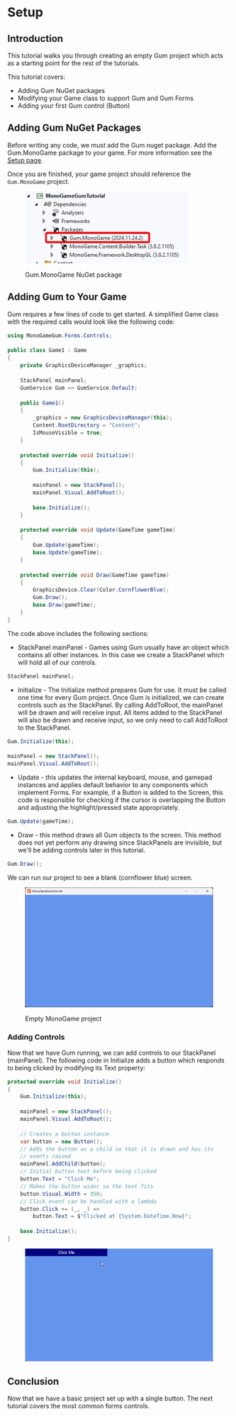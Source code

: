 # Setup

## Introduction

This tutorial walks you through creating an empty Gum project which acts as a starting point for the rest of the tutorials.&#x20;

This tutorial covers:

* Adding Gum NuGet packages
* Modifying your Game class to support Gum and Gum Forms
* Adding your first Gum control (Button)

## Adding Gum NuGet Packages

Before writing any code, we must add the Gum nuget package. Add the Gum.MonoGame package to your game. For more information see the [Setup page](https://docs.flatredball.com/gum/code/monogame/setup).

Once you are finished, your game project should reference the `Gum.MonoGame` project.

<figure><img src="../../../../.gitbook/assets/NuGetGum.png" alt=""><figcaption><p>Gum.MonoGame NuGet package</p></figcaption></figure>

## Adding Gum to Your Game

Gum requires a few lines of code to get started. A simplified Game class with the required calls would look like the following code:

```csharp
using MonoGameGum.Forms.Controls;

public class Game1 : Game
{
    private GraphicsDeviceManager _graphics;
    
    StackPanel mainPanel;
    GumService Gum => GumService.Default;
    
    public Game1()
    {
        _graphics = new GraphicsDeviceManager(this);
        Content.RootDirectory = "Content";
        IsMouseVisible = true;
    }

    protected override void Initialize()
    {
        Gum.Initialize(this);
            
        mainPanel = new StackPanel();
        mainPanel.Visual.AddToRoot();
        
        base.Initialize();
    }

    protected override void Update(GameTime gameTime)
    {
        Gum.Update(gameTime);
        base.Update(gameTime);
    }

    protected override void Draw(GameTime gameTime)
    {
        GraphicsDevice.Clear(Color.CornflowerBlue);
        Gum.Draw();
        base.Draw(gameTime);
    }
}
```

The code above includes the following sections:

* StackPanel mainPanel - Games using Gum usually have an object which contains all other instances. In this case we create a StackPanel which will hold all of our controls.&#x20;

```csharp
StackPanel mainPanel;
```

* Initialize - The Initialize method prepares Gum for use. It must be called one time for every Gum project. Once Gum is initialized, we can create controls such as the StackPanel.  By calling AddToRoot, the mainPanel will be drawn and will receive input. All items added to the StackPanel will also be drawn and receive input, so we only need to call AddToRoot to the StackPanel.

```csharp
Gum.Initialize(this);
            
mainPanel = new StackPanel();
mainPanel.Visual.AddToRoot();
```

* Update - this updates the internal keyboard, mouse, and gamepad instances and applies default behavior to any components which implement Forms. For example, if a Button is added to the Screen, this code is responsible for checking if the cursor is overlapping the Button and adjusting the highlight/pressed state appropriately.

```csharp
Gum.Update(gameTime);
```

* Draw - this method draws all Gum objects to the screen. This method does not yet perform any drawing since StackPanels are invisible, but we'll be adding controls later in this tutorial.

```csharp
Gum.Draw();
```

We can run our project to see a blank (cornflower blue) screen.

<figure><img src="../../../../.gitbook/assets/image (2) (1).png" alt=""><figcaption><p>Empty MonoGame project</p></figcaption></figure>

### Adding Controls

Now that we have Gum running, we can add controls to our StackPanel (mainPanel). The following code in Initialize adds a button which responds to being clicked by modifying its Text property:

```csharp
protected override void Initialize()
{
    Gum.Initialize(this);

    mainPanel = new StackPanel();
    mainPanel.Visual.AddToRoot();

    // Creates a button instance
    var button = new Button();
    // Adds the button as a child so that it is drawn and has its
    // events raised
    mainPanel.AddChild(button);
    // Initial button text before being clicked
    button.Text = "Click Me";
    // Makes the button wider so the text fits
    button.Visual.Width = 350;
    // Click event can be handled with a lambda
    button.Click += (_, _) =>
        button.Text = $"Clicked at {System.DateTime.Now}";

    base.Initialize();
}
```

<figure><img src="../../../../.gitbook/assets/13_07 53 14.gif" alt=""><figcaption></figcaption></figure>

## Conclusion

Now that we have a basic project set up with a single button. The next tutorial covers the most common forms controls.
